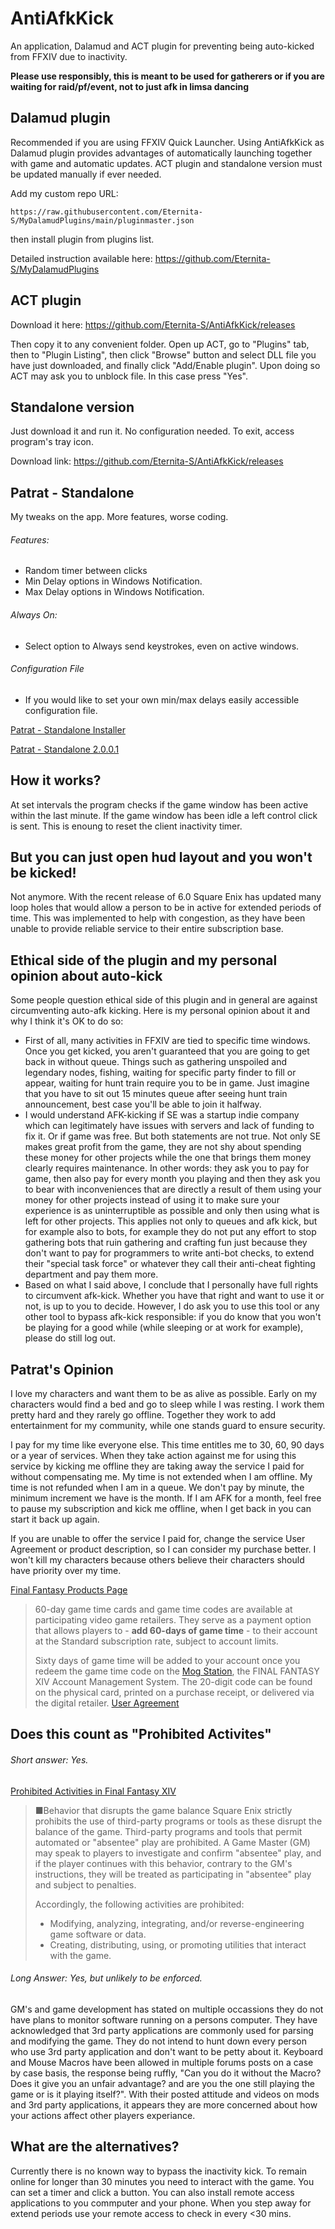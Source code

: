 # AntiAfkKick
An application, Dalamud and ACT plugin for preventing being auto-kicked from FFXIV due to inactivity.

**Please use responsibly, this is meant to be used for gatherers or if you are waiting for raid/pf/event, not to just afk in limsa dancing**

## Dalamud plugin
Recommended if you are using FFXIV Quick Launcher. Using AntiAfkKick as Dalamud plugin provides advantages of automatically launching together with game and automatic updates. ACT plugin and standalone version must be updated manually if ever needed.

Add my custom repo URL: 

`https://raw.githubusercontent.com/Eternita-S/MyDalamudPlugins/main/pluginmaster.json` 

then install plugin from plugins list.

Detailed instruction available here: https://github.com/Eternita-S/MyDalamudPlugins

## ACT plugin
Download it here: https://github.com/Eternita-S/AntiAfkKick/releases

Then copy it to any convenient folder. Open up ACT, go to "Plugins" tab, then to "Plugin Listing", then click "Browse" button and select DLL file you have just downloaded, and finally click "Add/Enable plugin". Upon doing so ACT may ask you to unblock file. In this case press "Yes".


## Standalone version
Just download it and run it. No configuration needed. To exit, access program's tray icon.

Download link: https://github.com/Eternita-S/AntiAfkKick/releases

## Patrat - Standalone
My tweaks on the app. More features, worse coding. 

###### Features:
  * Random timer between clicks
  * Min Delay options in Windows Notification. 
  * Max Delay options in Windows Notification. 

###### Always On:
  * Select option to Always send keystrokes, even on active windows.

###### Configuration File
  * If you would like to set your own min/max delays easily accessible configuration file.
  
[Patrat - Standalone Installer](https://github.com/patrat46/AntiAfkKick/blob/3ad706e22203df5b51e21ba7b1efa58e5125b47e/Patrat%20-Standalone/InstallAntiAFKKicker.exe)

[Patrat - Standalone 2.0.0.1](https://github.com/patrat46/AntiAfkKick/tree/patrat46-Stand-alone/Patrat%20-Standalone/Build/2.0.0.1)


## How it works?
At set intervals the program checks if the game window has been active within the last minute. If the game window has been idle a left control click is sent. This is enoung to reset the client inactivity timer.

## But you can just open hud layout and you won't be kicked!
Not anymore. With the recent release of 6.0 Square Enix has updated many loop holes that would allow a person to be in active for extended periods of time. This was implemented to help with congestion, as they have been unable to provide reliable service to their entire subscription base.

## Ethical side of the plugin and my personal opinion about auto-kick
Some people question ethical side of this plugin and in general are against circumventing auto-afk kicking. Here is my personal opinion about it and why I think it's OK to do so:
* First of all, many activities in FFXIV are tied to specific time windows. Once you get kicked, you aren't guaranteed that you are going to get back in without queue. Things such as gathering unspoiled and legendary nodes, fishing, waiting for specific party finder to fill or appear, waiting for hunt train require you to be in game. Just imagine that you have to sit out 15 minutes queue after seeing hunt train announcement, best case you'll be able to join it halfway.
* I would understand AFK-kicking if SE was a startup indie company which can legitimately have issues with servers and lack of funding to fix it. Or if game was free. But both statements are not true. Not only SE makes great profit from the game, they are not shy about spending these money for other projects while the one that brings them money clearly requires maintenance. In other words: they ask you to pay for game, then also pay for every month you playing and then they ask you to bear with inconveniences that are directly a result of them using your money for other projects instead of using it to make sure your experience is as uninterruptible as possible and only then using what is left for other projects. This applies not only to queues and afk kick, but for example also to bots, for example they do not put any effort to stop gathering bots that ruin gathering and crafting fun just because they don't want to pay for programmers to write anti-bot checks, to extend their "special task force" or whatever they call their anti-cheat fighting department and pay them more. 
* Based on what I said above, I conclude that I personally have full rights to circumvent afk-kick. Whether you have that right and want to use it or not, is up to you to decide. However, I do ask you to use this tool or any other tool to bypass afk-kick responsible: if you do know that you won't be playing for a good while (while sleeping or at work for example), please do still log out. 


## Patrat's Opinion
I love my characters and want them to be as alive as possible. Early on my characters would find a bed and go to sleep while I was resting. I work them pretty hard and they rarely go offline. Together they work to add entertainment for my community, while one stands guard to ensure security.

I pay for my time like everyone else. This time entitles me to 30, 60, 90 days or a year of services. When they take action against me for using this service by kicking me offline they are taking away the service I paid for without compensating me. My time is not extended when I am offline. My time is not refunded when I am in a queue. We don't pay by minute, the minimum increment we have is the month. If I am AFK for a month, feel free to pause my subscription and kick me offline, when I get back in you can start it back up again.

If you are unable to offer the service I paid for, change the service User Agreement or product description, so I can consider my purchase better. I won't kill my characters because others believe their characters should have priority over my time.




[Final Fantasy Products Page](https://na.finalfantasyxiv.com/product/#usage_fee)

>60-day game time cards and game time codes are available at participating video game retailers. They serve as a payment option that allows players to  - **add 60-days of game time** - to their account at the Standard subscription rate, subject to account limits.
>
>Sixty days of game time will be added to your account once you redeem the game time code on the [Mog Station](http://sqex.to/Msp), the FINAL FANTASY XIV Account Management System. The 20-digit code can be found on the physical card, printed on a purchase receipt, or delivered via the digital retailer.
[User Agreement](https://support.na.square-enix.com/rule.php?id=5382&la=1&tag=users_en)

## Does this count as "Prohibited Activites"

###### Short answer: Yes. 

[Prohibited Activities in Final Fantasy XIV](https://support.na.square-enix.com/faqarticle.php?id=5382&la=1&kid=68216)
> ■Behavior that disrupts the game balance
Square Enix strictly prohibits the use of third-party programs or tools as these disrupt the balance of the game. Third-party programs and tools that permit automated or "absentee" play are prohibited. A Game Master (GM) may speak to players to investigate and confirm "absentee" play, and if the player continues with this behavior, contrary to the GM's instructions, they will be treated as participating in "absentee" play and subject to penalties.
>
>Accordingly, the following activities are prohibited:
>
> - Modifying, analyzing, integrating, and/or reverse-engineering game software or data.
> - Creating, distributing, using, or promoting utilities that interact with the game.

###### Long Answer: Yes, but unlikely to be enforced.

GM's and game development has stated on multiple occassions they do not have plans to monitor software running on a persons computer. They have acknowledged that 3rd party applications are commonly used for parsing and modifying the game. They do not intend to hunt down every person who use 3rd party application and don't want to be petty about it. Keyboard and Mouse Macros have been allowed in multiple forums posts on a case by case basis, the response being ruffly, "Can you do it without the Macro? Does it give you an unfair advantage? and are you the one still playing the game or is it playing itself?". With their posted attitude and videos on mods and 3rd party applications, it appears they are more concerned about how your actions affect other players experiance.

## What are the alternatives?

Currently there is no known way to bypass the inactivity kick. To remain online for longer than 30 minutes you need to interact with the game. You can set a timer and click a button. You can also install remote access applications to you commputer and your phone. When you step away for extend periods use your remote access to check in every <30 mins.
